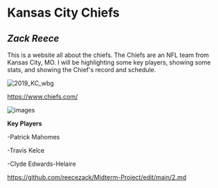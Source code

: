 # **Kansas City Chiefs**
## *Zack Reece*

This is a website all about the chiefs. The Chiefs are an NFL team from Kansas City, MO. I will be highlighting some key players, showing some stats, and showing the Chief's record and schedule.

![2019_KC_wbg](https://user-images.githubusercontent.com/116388846/197315119-d0231624-703d-4080-8ad8-c6caa1b0b8c7.png)

https://www.chiefs.com/

![images](https://user-images.githubusercontent.com/116388846/197315616-baef83d2-b128-403d-b6e7-2206719ab108.jpeg)


**Key Players**

-Patrick Mahomes

-Travis Kelce

-Clyde Edwards-Helaire


https://github.com/reecezack/Midterm-Project/edit/main/2.md






